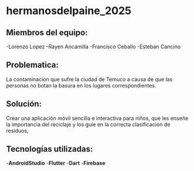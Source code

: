 # hermanosdelpaine_2025
## Miembros del equipo:
-Lorenzo Lopez
-Rayen Ancamilla
-Francisco Ceballo
-Esteban Cancino
## Problematica:
La contaminacion que sufre la ciudad de Temuco a causa de que las personas no botan la basura en los lugares correspondientes.
## Solución:
Crear una aplicación móvil sencilla e interactiva para niños, que les enseñe la importancia del reciclaje y los guíe en la correcta clasificación de residuos,
## Tecnologías utilizadas:
-**AndroidStudio**
-**Flutter**
-**Dart**
-**Firebase**
